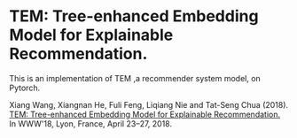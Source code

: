 # TEM: Tree-enhanced Embedding Model for Explainable Recommendation.

This is an implementation of TEM ,a recommender system model, on Pytorch. 
  
Xiang Wang, Xiangnan He, Fuli Feng, Liqiang Nie and Tat-Seng Chua (2018). [TEM: Tree-enhanced Embedding Model for Explainable Recommendation.](https://dl.acm.org/doi/pdf/10.1145/3178876.3186066) In WWW'18, Lyon, France, April 23–27, 2018.

